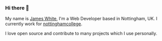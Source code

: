 ### Hi there 👋

My name is [James White](https://www.jmwhite.co.uk), I'm a Web Developer based in Nottingham, UK. I currently work for [nottinghamcollege](https://github.com/nottinghamcollege).

I love open source and contribute to many projects which I use personally.
